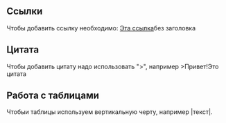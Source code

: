 ## Ссылки

Чтобы добавить ссылку необходимо: [Эта ссылка](http://example.net/)без заголовка

## Цитата

Чтобы добавить цитату надо использовать ">", например >Привет!Это цитата

## Работа с таблицами

Чтобыи таблицы используем вертикальную черту, например |текст|.
